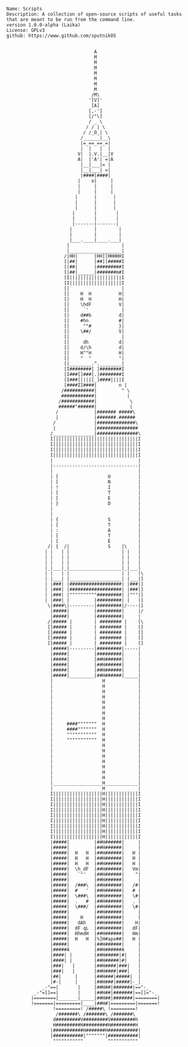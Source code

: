     Name: Scripts
    Description: A collection of open-source scripts of useful tasks
    that are meant to be run from the command line. 
    version 1.0.0-alpha (Laika)
    License: GPLv3
    github: https://www.github.com/sputnikOS
            
            
                                    A
                                    M
                                    M
                                    M
                                    M
                                    M
                                    M
                                    M
                                   /M\
                                  '[V]'
                                   [A]
                                  [,-']
                                  [/"\]
                                  / _ \
                                 / / | \
                                / /_O_| \
                               /______|__\
                               |=_==_==_=|
                               |  |   |  |
                              V|  |.V.|__|V
                              A|  |'A'| =|A
                               |__|___|= |
                               |__|___| =|
                               |####|####|
                              |    o|     |
                              |     |     |
                              |     |     |
                             |      |      |
                             |      |      |
                             |      |      |
                            |       |       |
                            |       |       |
                            |-------|-------|
                           |        |        |
                           |        |        |
                           |___.____|____.___|
                          |                   |
                          |___________________|
                         /|HH|      |HH][HHHHHI
                         [|##|      |##][#####I
                         [|##|      |#########I
                         [|##|______|#######m#I
                         [I|||||||||||||||||||I
                         [I|||||||||||||||||||I
                         [|                   |
                         [|    H  H          H|
                         [|    H  H          H|
                         [|    \hdF          V|
                         [|     `'            |
                         [|    d##b          d|
                         [|    #hn           #|
                         [|     ""#          }|
                         [|    \##/          V|
                         [|                   |
                         [|     dh           d|
                         [|    d/\h          d|
                         [|    H""H          H|
                         [|    "  "          "|
                         [|________.^.________|
                         [I########[ ]########I
                         [I###[]###[.]########I
                         [I###|||||[_]####||||I
                         [####II####|        n |
                        /###########|         " \
                        ############|           |
                       /############|            \
                       ######"######|            |
                      /             |####### #####\
                      |             |#######.######
                     /              |##############\
                     |              |###############
                    /_______________|###############\
                    I|||||||||||||||||||||||||||||||I
                    I|||||||||||||||||||||||||||||||I
                    I|||||||||||||||||||||||||||||||I
                    I|||||||||||||||||||||||||||||||I
                    |                               |
                    |-------------------------------|
                    |                               |
                    | [                  U          |
                    | [                  N          |
                    | !                  I          |
                    | [                  T          |
                    | [                  E          |
                    | }                  D          |
                    |                               |
                    |                               |
                    | {                  S          |
                    | [                  T          |
                    | :                  A          |
                    | [                  T          |
                    | [                  E          |
                   /| {  /|              S    |\    |
                  | |   | |                   | |   |
                  | |   | |                   | |   |
                  | |   | |                   | |   |
                  |_|___|_|___________________|_|___|
                  | |   | |                   | |   |\
                  | |___| |___________________| |___|]
                  | |###| |###################| |###|]
                  | |###| |###################| |###|]
                  | |###| |""""""""""#########| |"""|]
                  | |###| |         |#########| |   |]
                   \|####\|---------|#########|/----|]
                    |#####|         |#########|     |/
                    |#####|         |#########|     |
                   /]##### |        | ######## |    [\
                   []##### |        | ######## |    []
                   []##### |        | ######## |    []
                   []##### |        | ######## |    []
                   []##### |        | ######## |    []
                    |#####|---------|#########|-----|
                    |#####|         |#########|     |
                    |#####|         |##H######|     |
                    |#####|         |##H######|     |
                    |#####|         |##H######|     |
                    |#####|_________|##H######|_____|
                    |                  H            |
                    |                  H            |
                    |                  H            |
                    |                  H            |
                    |                  H            |
                    |                  H            |
                    |                  H            |
                    |                  H            |
                    |     ####"""""""  H            |
                    |     ####"""""""  H            |
                    |     """""""""""  H            |
                    |     """""""""""  H            |
                    |                  H            |
                    |                  H            |
                    |                  H            |
                    |                  H            |
                    |                  H            |
                    |                  H            |
                    |                  H            |
                    |__________________H____________|
                    |                  H            |
                    I||||||||||||||||||H||||||||||||I
                    I||||||||||||||||||H||||||||||||I
                    I||||||||||||||||||H||||||||||||I
                    I||||||||||||||||||H||||||||||||I
                    I||||||||||||||||||H||||||||||||I
                    I||||||||||||||||||H||||||||||||I
                    I||||||||||||||||||H||||||||||||I
                    I||||||||||||||||||H||||||||||||I
                    I||||||||||||||||||H||||||||||||I
                    |#####|         |##H######|     |
                    |#####|         |##H######|     |
                    |#####|  H   H  |##H######|   H |
                    |#####|  H   H  |##H######|   H |
                    |#####|  H   H  |##H######|   H |
                    |#####|  \h_dF  |##H######|   Vm|
                    |#####|   `"'   |##H######|    "|
                    |#####|         |##H######|     |
                    |#####|  /###\  |##H######|   /#|
                    |#####|  #   '  |##H######|   # |
                    |#####|  \###\  |##H######|   \#|
                    |#####|  .   #  |##H######|   . |
                    |#####|  \###/  |##H######|   \#|
                    |#####|         |##H######|     |
                    |#####|    H    |##H######|     [
                    |#####|   dAh   |##H######|    H|
                    |#####|  dF qL  |##H######|   dF|
                    |#####|  HhmdH  |##H######|   Hm|
                    |#####|  H   H  [%]H#apx##|   H |
                    |#####|         |##H######|     |
                    |#####A         |##H######A     |
                    |####| |        |##H#####|#|    |
                    |####| |        |##H#####|#|    |
                    |###|   |       |##H####|###|   |
                    |###|   |       |##H####|###|   |
                    |##|     |      |##H###|#####|  |
                    |#-|     |      |##H###|#####|-_|
                 _-"==|       |     |##H##|#######|=="-_
              _-"=[]==|       |     |##H##|#######|==[]="-_
             |========|_______|_____|##H##|#######|========|
             !=======|=========|____|##H#|=========|=======!
                     !=========! /#####\ !=========!
                      /#######\ /#######\ /#######\
                     d#########V#########V#########h
                     H#########H#########H#########H
                    |###########H#######H###########|
                    |###########|"""""""|###########|
                     """""""""""         """""""""""

  

